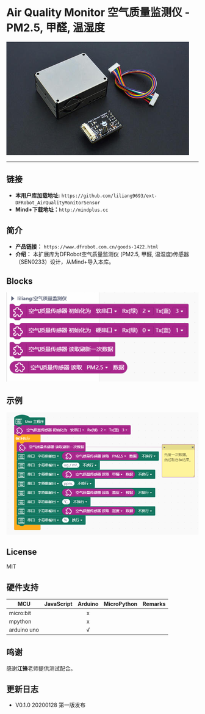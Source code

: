 # Air Quality Monitor 空气质量监测仪 - PM2.5, 甲醛, 温湿度


![](./arduinoC/_images/featured.png)

---------------------------------------------------------


## 链接
- **本用户库加载地址:** ```https://github.com/liliang9693/ext-DFRobot_AirQualityMonitorSensor```
- **Mind+下载地址：**```http://mindplus.cc```

## 简介
- **产品链接：** ```https://www.dfrobot.com.cn/goods-1422.html```  
- **介绍：** 本扩展库为DFRobot空气质量监测仪 (PM2.5, 甲醛, 温湿度)传感器（SEN0233）设计，从Mind+导入本库。

## Blocks

![](./arduinoC/_images/block.png)

## 示例
![](./arduinoC/_images/example.png)



## License

MIT

## 硬件支持

MCU                | JavaScript    | Arduino   | MicroPython    | Remarks
------------------ | :----------: | :----------: | :---------: | -----
micro:bit        |             |       x       |             | 
mpython        |             |        x      |             | 
arduino uno    |             |        √      |             | 

## 鸣谢
感谢**江锋**老师提供测试配合。  

## 更新日志
- V0.1.0 20200128 第一版发布


